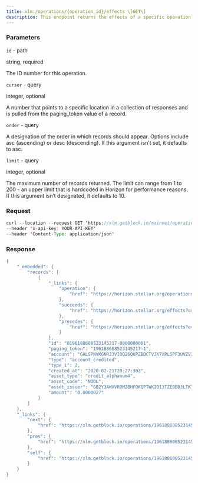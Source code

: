 ```yaml
---
title: xlm:/operations/{operation_id}/effects \[GET\]
description: This endpoint returns the effects of a specific operation.
---
```


### Parameters


`id` - path

string, required

The ID number for this operation.

`cursor` - query

integer, optional

A number that points to a specific location in a collection of responses
and is pulled from the paging_token value of a record.

`order` - query

A designation of the order in which records should appear. Options
include asc (ascending) or desc (descending). If this argument isn’t
set, it defaults to asc.

`limit` - query

integer, optional

The maximum number of records returned. The limit can range from 1 to
200 - an upper limit that is hardcoded in Horizon for performance
reasons. If this argument isn’t designated, it defaults to 10.

### Request

``` java
curl --location --request GET 'https://xlm.getblock.io/mainnet/operations/196188608523145217/effects?limit=2' 
--header 'x-api-key: YOUR-API-KEY' 
--header 'Content-Type: application/json' 
```

###  Response

``` java
{
    "_embedded": {
        "records": [
            {
                "_links": {
                    "operation": {
                        "href": "https://horizon.stellar.org/operations/196188608523145217"
                    },
                    "succeeds": {
                        "href": "https://horizon.stellar.org/effects?order=desc&cursor=196188608523145217-1"
                    },
                    "precedes": {
                        "href": "https://horizon.stellar.org/effects?order=asc&cursor=196188608523145217-1"
                    }
                },
                "id": "0196188608523145217-0000000001",
                "paging_token": "196188608523145217-1",
                "account": "GALSPNVKGNRJ3VIOQ26QKPZBDCTVJK7XPLSPF3UVZV3JJXCKVCHNSPCK",
                "type": "account_credited",
                "type_i": 2,
                "created_at": "2020-02-21T20:27:30Z",
                "asset_type": "credit_alphanum4",
                "asset_code": "NODL",
                "asset_issuer": "GB2Y3AWXVROM2BHFQKQPTWKIOI3TZEBBD3LTKTVQTKEPXGOBE742NODL",
                "amount": "0.0000027"
            }
        ]
    },
    "_links": {
        "next": {
            "href": "https://xlm.getblock.io/operations/196188608523145217/effects?cursor=&limit=2&order=asc"
        },
        "prev": {
            "href": "https://xlm.getblock.io/operations/196188608523145217/effects?cursor=&limit=2&order=desc"
        },
        "self": {
            "href": "https://xlm.getblock.io/operations/196188608523145217/effects?cursor=&limit=2&order=asc"
        }
    }
}
```

